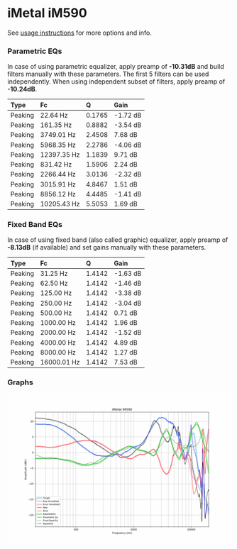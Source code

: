 # iMetal iM590
See [usage instructions](https://github.com/jaakkopasanen/AutoEq#usage) for more options and info.

### Parametric EQs
In case of using parametric equalizer, apply preamp of **-10.31dB** and build filters manually
with these parameters. The first 5 filters can be used independently.
When using independent subset of filters, apply preamp of **-10.24dB**.

| Type    | Fc          |      Q | Gain     |
|:--------|:------------|:-------|:---------|
| Peaking | 22.64 Hz    | 0.1765 | -1.72 dB |
| Peaking | 161.35 Hz   | 0.8882 | -3.54 dB |
| Peaking | 3749.01 Hz  | 2.4508 | 7.68 dB  |
| Peaking | 5968.35 Hz  | 2.2786 | -4.06 dB |
| Peaking | 12397.35 Hz | 1.1839 | 9.71 dB  |
| Peaking | 831.42 Hz   | 1.5906 | 2.24 dB  |
| Peaking | 2266.44 Hz  | 3.0136 | -2.32 dB |
| Peaking | 3015.91 Hz  | 4.8467 | 1.51 dB  |
| Peaking | 8856.12 Hz  | 4.4485 | -1.41 dB |
| Peaking | 10205.43 Hz | 5.5053 | 1.69 dB  |

### Fixed Band EQs
In case of using fixed band (also called graphic) equalizer, apply preamp of **-8.13dB**
(if available) and set gains manually with these parameters.

| Type    | Fc          |      Q | Gain     |
|:--------|:------------|:-------|:---------|
| Peaking | 31.25 Hz    | 1.4142 | -1.63 dB |
| Peaking | 62.50 Hz    | 1.4142 | -1.46 dB |
| Peaking | 125.00 Hz   | 1.4142 | -3.38 dB |
| Peaking | 250.00 Hz   | 1.4142 | -3.04 dB |
| Peaking | 500.00 Hz   | 1.4142 | 0.71 dB  |
| Peaking | 1000.00 Hz  | 1.4142 | 1.96 dB  |
| Peaking | 2000.00 Hz  | 1.4142 | -1.52 dB |
| Peaking | 4000.00 Hz  | 1.4142 | 4.89 dB  |
| Peaking | 8000.00 Hz  | 1.4142 | 1.27 dB  |
| Peaking | 16000.01 Hz | 1.4142 | 7.53 dB  |

### Graphs
![](./iMetal%20iM590.png)